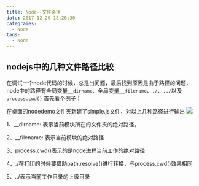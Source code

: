 ```yaml
---
title: Node--文件路径
date: 2017-12-20 18:26:30
categraies:
  - Node
tags:
  - Node
---
```


## nodejs中的几种文件路径比较 ##

在调试一个node代码的时候，总是出问题，最后找到原因是由于路径的问题，node中的路径有全局变量`__dirname`、全局变量`__filename`、`./`、`../`以及`process.cwd()`
首先看个例子：
	
   在桌面的nodedemo文件夹新建了simple.js文件，对以上几种路径进行输出
![](nodepath.png)

1、__dirname: 表示当前模块所在的文件夹的绝对路径。

2、__filename: 表示当前模块的绝对路径

3、process.cwd()表示的是node进程当前工作的绝对路径

4、./在打印的时候要借助path.resolve()进行转换，与process.cwd()效果相同

5、../表示当前工作目录的上级目录

